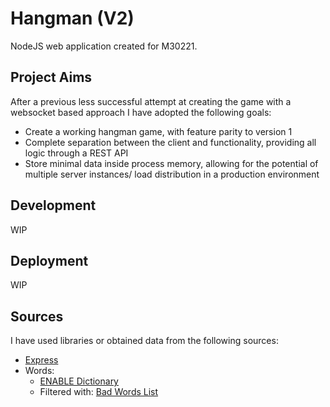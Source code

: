 # Hangman (V2)
NodeJS web application created for M30221.

## Project Aims
After a previous less successful attempt at creating the game with a websocket based approach I have adopted the following goals:
 - Create a working hangman game, with feature parity to version 1
 - Complete separation between the client and functionality, providing all logic through a REST API
 - Store minimal data inside process memory, allowing for the potential of multiple server instances/ load distribution in a production environment

## Development
WIP

## Deployment
WIP

## Sources
I have used libraries or obtained data from the following sources:
 - [Express](https://www.npmjs.com/package/express)
 - Words: 
    - [ENABLE Dictionary](https://www.wordgamedictionary.com/enable/download/enable.txt)
    - Filtered with: [Bad Words List](https://www.cs.cmu.edu/~biglou/resources/bad-words.txt)
